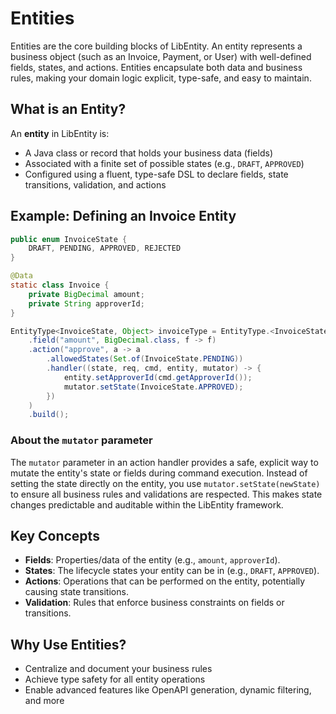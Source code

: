 # Entities

Entities are the core building blocks of LibEntity. An entity represents a business object (such as an Invoice, Payment, or User) with well-defined fields, states, and actions. Entities encapsulate both data and business rules, making your domain logic explicit, type-safe, and easy to maintain.

## What is an Entity?

An **entity** in LibEntity is:
- A Java class or record that holds your business data (fields)
- Associated with a finite set of possible states (e.g., `DRAFT`, `APPROVED`)
- Configured using a fluent, type-safe DSL to declare fields, state transitions, validation, and actions

## Example: Defining an Invoice Entity

```java
public enum InvoiceState {
    DRAFT, PENDING, APPROVED, REJECTED
}

@Data
static class Invoice {
    private BigDecimal amount;
    private String approverId;
}

EntityType<InvoiceState, Object> invoiceType = EntityType.<InvoiceState, Object>builder("Invoice")
    .field("amount", BigDecimal.class, f -> f)
    .action("approve", a -> a
        .allowedStates(Set.of(InvoiceState.PENDING))
        .handler((state, req, cmd, entity, mutator) -> {
            entity.setApproverId(cmd.getApproverId());
            mutator.setState(InvoiceState.APPROVED);
        })
    )
    .build();
```

### About the `mutator` parameter

The `mutator` parameter in an action handler provides a safe, explicit way to mutate the entity's state or fields during command execution. Instead of setting the state directly on the entity, you use `mutator.setState(newState)` to ensure all business rules and validations are respected. This makes state changes predictable and auditable within the LibEntity framework.

## Key Concepts

- **Fields**: Properties/data of the entity (e.g., `amount`, `approverId`).
- **States**: The lifecycle states your entity can be in (e.g., `DRAFT`, `APPROVED`).
- **Actions**: Operations that can be performed on the entity, potentially causing state transitions.
- **Validation**: Rules that enforce business constraints on fields or transitions.

## Why Use Entities?

- Centralize and document your business rules
- Achieve type safety for all entity operations
- Enable advanced features like OpenAPI generation, dynamic filtering, and more